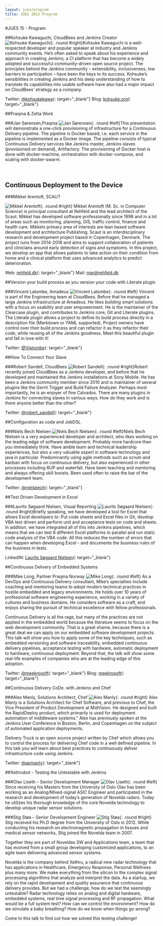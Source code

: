 ```yaml
---
layout: jues/program
title: JUES 2015 Program
---
```

#JUES 15 - Program


##Kohsuke Kawaguchi, CloudBees and Jenkins Creator
![Kohsuke Kawaguchi](/jues15/images/speakers/kkawaguchi.jpg){: .round #right}Kohsuke Kawaguchi is a well-respected developer and popular speaker at industry and Jenkins community events. He’s often asked to speak about his experience and approach in creating Jenkins; a CI platform that has become a widely adopted and successful community-driven open source project. The principles behind the Jenkins community – extensibility, inclusiveness, low barriers to participation – have been the keys to its success. Kohsuke’s sensibilities in creating Jenkins and his deep understanding of how to translate its capabilities into usable software have also had a major impact on CloudBees’ strategy as a company.

Twitter: [@kohsukekawa](https://twitter.com/kohsukekawa){: target="\_blank"}
Blog: [kohsuke.org](http://kohsuke.org/){: target="\_blank"}

##Praqma & Zetta Work

###Jan Sørensen,Praqma
![Jan Sørensen](/jues15/images/speakers/jsørensen.jpg){: .round #left}This presentation will demonstrate a one-click provisioning of infrastructure for a Continuous Delivery pipeline. The pipeline is Docker based, i.e. each service in the pipeline is implemented as a Docker image. The pipeline consists of typical Continuous Delivery services like Jenkins master, Jenkins slaves (provisioned on demand), Artifactory. The provisioning of Docker host is done with docker-machine, orchestration with docker-compose, and scaling with docker-swarm.<br/><br/><br/>

## Continuous Deployment to the Device

###Mikkel Arentoft, SCAUT

![Mikkel Arentoft](/jues15/images/speakers/marentoft.png){: .round #right} Mikkel Arentoft (M. Sc. in Computer Science) is principal consultant at Rehfeld and the lead architect of the Scaut. Mikkel has developed software professionally since 1998 and in a lot of areas such as monitoring, planning, GIS, traffic control, finance and health care. Mikkels primary area of interests are lean based software development and architecture  Publishing.
Scaut is an interdisciplinary research and development project based in Copenhagen, Denmark. The project runs from 2014-2018 and aims to support collaboration of patients and clinicians around early detection of signs and symptoms. In this project, we develop an app that allows patients to take action on their condition from home and a clinical platform that uses advanced analytics to predict deterioration.

Web: [rehfeld.dk](http://www.rehfeld.dk/){: target="\_blank"}
Mail: [mar@rehfeld.dk]()

##Version your build process as you version your code with Literate plugin

###Vincent Latombe, Amadeus
![Vincent Latombe](/jues15/images/speakers/vlatombe.png){: .round #left} Vincent is part of the Engineering team at CloudBees. Before that he managed a large Jenkins infrastructure at Amadeus. He likes building smart solutions with a focus on usability and user empowerment. He is the maintainer of the Clearcase plugin, and contributes to Jenkins core, Git and Literate plugins.
The Literate plugin allows a project to define its build process directly in a description file (Markdown or YAML supported). Project owners have control over their build process and can refactor it as they refactor their code, while reusing all of the Jenkins goodness. Meet this beautiful plugin and fall in love with it!

Twitter: [@Vlatombe](https://twitter.com/vlatombe){: target="\_blank"}

##How To Connect Your Slave

###Robert Sandell, CloudBees
![Robert Sandell](/jues15/images/speakers/rsandell.jpg){: .round #right}Robert recently joined CloudBees as a Jenkins developer, and before that he developed and maintained the Jenkins installations at Sony Mobile. He has been a Jenkins community member since 2010 and is maintainer of several plugins like the Gerrit Trigger and Build Failure Analyzer. Perhaps most importantly, he is an enjoyer of fine Calvados.
There are many plugins in Jenkins for connecting slaves in various ways. How do they work and is there anyone better than the other?

Twitter: [@robert_sandell](https://twitter.com/robert_sandell){: target="\_blank"}

##Configuration as code and JobDSL

###Niels Bech Nielsen
![Niels Bech Nielsen](/jues15/images/speakers/nbnielsen.png){: .round #left}Niels Bech Nielsen is a very experienced developer and architect, who likes working on the leading edge of software development. Probably more hardcore than you immediately think. Have amble team and technical leadership experiences, but also a very valuable expert in software technology and java in particular. Predominantly using agile methods such as scrum and kanban with focus on continuous delivery, but also experienced in other processes including RUP and waterfall. Have been teaching and mentoring and always offering skill boosts. Been used often to raise the bar of the development team.

Twitter: [@nielsbech](https://twitter.com/nielsbech){: target="\_blank"}

##Test Driven Development in Excel

###Laurits Søgaard Nielsen, Visual Reporting
![Laurits Søgaard Nielsen](/jues15/images/speakers/nsnielsen.jpg){: .round #right}Briefly speaking, we have developed a tool for Excel that allows Excel developers to: Put code sheets and Excel files in Git, develop VBA test driven and perform unit and acceptance tests on code and sheets. In addition, we have integrated all of this into Jenkins pipelines, which means that we can test 8 different Excel platforms in parallel and run static code analysis of the VBA code. All this reduces the number of errors that can happen when developing Excel - and documents the business rules of the business in tests.

LinkedIN: [Laurits Søgaard Nielsen](https://dk.linkedin.com/in/lauritssogaardnielsen){: target="\_blank"}

##Continuous Delivery of Embedded Systems

###Mike Long, Partner Praqma Norway
![Mike Long](/jues15/images/speakers/mlong.jpg){: .round #left} As a DevOps and Continuous Delivery consultant, Mike’s specialties include coaching and mentoring teams to adopt modern technical practices in hostile embedded and legacy environments. He holds over 10 years of professional software engineering experience, working in a variety of cultures and business domains. He considers software as a craft, and enjoys sharing the pursuit of technical excellence with fellow professionals.


Continuous Delivery is all the rage, but many of the practices are not applied in the embedded world because the literature seems to focus on the web development community. That is a great shame, because there is a great deal we can apply on our embedded software development projects. This talk will show you how to apply some of the key techniques, such as embedded versioning and software traceability, embedded continuous delivery pipelines, acceptance testing with hardware, automatic deployment to hardware, continuous deployment. Beyond that, the talk will show some real-life examples of companies who are at the leading edge of this adoption.

Twitter: [@meekrosoft](https://twitter.com/meekrosoft){: target="\_blank"}
Blog: [meekrosoft](https://meekrosoft.wordpress.com/){: target="\_blank"}

##Continuous Delivery CoDe. with Jenkins and Chef

###Alex Manly, Solutions Architect, Chef
![Alex Manly](/jues15/images/speakers/amanly.jpg){: .round #right}
Alex Manly is a Solutions Architect for Chef Software, and previous to Chef, the Vice President of Product Development at MidVision. He designed and built the RapidDeploy product, which primarily is used for deployment automation of middleware systems." Alex has previously spoken at the Jenkins User Conference in Boston, Berlin, and Copenhagen on the subject of automated application deployments.

Delivery Truck is an open source project written by Chef which allows you to control the process for delivering Chef code in a well defined pipeline. In this talk you will learn about best practices to continuously deliver infrastructure code using Jenkins.

Twitter: [@apmanly](https://twitter.com/apmanly){: target="\_blank"}

##Xethrubot - Testing the Untestable with Jenkins

###Olav Liseth – Senior Development Manager
![Olav Liseth](/jues15/images/speakers/oliseth.jpg){: .round #left}
Since receiving his Masters from the University of Oslo Olav has been working as an Analog/Mixed-signal ASIC Engineer and participated in the research and development of today’s generation of Novelda radars. Today he utilizes his thorough knowledge of the core Novelda technology to develop unique radar sensor solutions.

###Stig Støa – Senior Development Engineer
![Stig Støa](/jues15/images/speakers/sstoa.jpg){: .round #right}
Stig received his Ph.D degree from the University of Oslo in 2012. While conducting his research on electromagnetic propagation in tissues and medical sensor networks, Stig joined the Novelda team in 2007.

Together they are part of Noveldas SW and Applications team, a team that has evolved from a small group developing customized applications, to an agile team delivering advanced sensor systems.

Novelda is the company behind Xethru, a radical new radar technology that has applications in Healthcare, Emergency Response, Personal Wellness plus many more.  We make everything from the silicon to the complex signal processing algorithms that analyze and interpret the data.
As a startup, we rely on the rapid development and quality assurance that continuous delivery provides.  But we had a challenge, how do we test the seemingly untestable?  Radar technology relies on analog and digital hardware, embedded systems, real time signal processing and RF propagation.  What would be a full system test?  How can we control the environment?  How do we simulate a baby breathing?  How do we know when things go wrong?

Come to this talk to find out how we solved this testing challenge!

